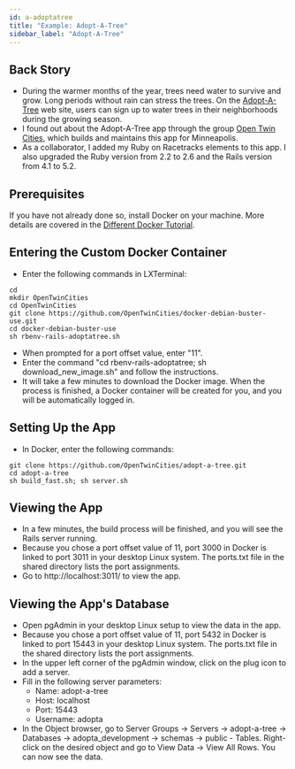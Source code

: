 ```yaml
---
id: a-adoptatree
title: "Example: Adopt-A-Tree"
sidebar_label: "Adopt-A-Tree"
---
```


## Back Story
* During the warmer months of the year, trees need water to survive and grow.  Long periods without rain can stress the trees.  On the [Adopt-A-Tree](http://adoptatree.brewingabetterforest.com/) web site, users can sign up to water trees in their neighborhoods during the growing season.
* I found out about the Adopt-A-Tree app through the group [Open Twin Cities](http://www.opentwincities.org/), which builds and maintains this app for Minneapolis.
* As a collaborator, I added my Ruby on Racetracks elements to this app.  I also upgraded the Ruby version from 2.2 to 2.6 and the Rails version from 4.1 to 5.2.

## Prerequisites
If you have not already done so, install Docker on your machine.  More details are covered in the [Different Docker Tutorial](https://www.differentdockertutorial.com/).

## Entering the Custom Docker Container
* Enter the following commands in LXTerminal:
```
cd
mkdir OpenTwinCities
cd OpenTwinCities
git clone https://github.com/OpenTwinCities/docker-debian-buster-use.git
cd docker-debian-buster-use
sh rbenv-rails-adoptatree.sh
```
* When prompted for a port offset value, enter "11".
* Enter the command "cd rbenv-rails-adoptatree; sh download_new_image.sh" and follow the instructions.
* It will take a few minutes to download the Docker image.  When the process is finished, a Docker container will be created for you, and you will be automatically logged in.

## Setting Up the App
* In Docker, enter the following commands:
```
git clone https://github.com/OpenTwinCities/adopt-a-tree.git
cd adopt-a-tree
sh build_fast.sh; sh server.sh
```

## Viewing the App
* In a few minutes, the build process will be finished, and you will see the Rails server running.
* Because you chose a port offset value of 11, port 3000 in Docker is linked to port 3011 in your desktop Linux system.  The ports.txt file in the shared directory lists the port assignments.
* Go to http://localhost:3011/ to view the app.

## Viewing the App's Database
* Open pgAdmin in your desktop Linux setup to view the data in the app.
* Because you chose a port offset value of 11, port 5432 in Docker is linked to port 15443 in your desktop Linux system.  The ports.txt file in the shared directory lists the port assignments.
* In the upper left corner of the pgAdmin window, click on the plug icon to add a server.
* Fill in the following server parameters:
  * Name: adopt-a-tree
  * Host: localhost
  * Port: 15443
  * Username: adopta
* In the Object browser, go to Server Groups -> Servers -> adopt-a-tree -> Databases -> adopta_development -> schemas -> public - Tables.  Right-click on the desired object and go to View Data -> View All Rows.  You can now see the data.

